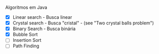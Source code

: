Algoritmos em Java

- [X] Linear search - Busca linear
- [X] Crystal search - Busca "cristal" - (see "Two crystal balls problem")
- [X] Binary Search - Busca binária
- [X] Bubble Sort
- [ ] Insertion Sort
- [ ] Path Finding
